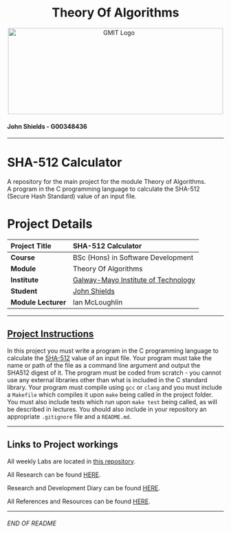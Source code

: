 <h1 align="center">Theory Of Algorithms</h1>

<a href="https://www.gmit.ie/" >
<p align="center"><img src="https://i.ibb.co/f1ZQSkt/logo-gmit.png"
alt="GMIT Logo" width="500" height="200"/>
</p></a>

#### John Shields - G00348436

***

# SHA-512 Calculator
A repository for the main project for the module Theory of Algorithms.<br>
A program in the C programming language to calculate the SHA-512 (Secure Hash Standard) value of an input file.

# Project Details
| **Project Title** | SHA-512 Calculator |
| :------------- |:-------------|
| **Course**              | BSc (Hons) in Software Development |
| **Module**              | Theory Of Algorithms |
| **Institute**           | [Galway-Mayo Institute of Technology](https://www.gmit.ie/) |
| **Student**             | [John Shields](https://github.com/johnshields) |
| **Module Lecturer**     | Ian McLoughlin |

***


## [Project Instructions](https://github.com/ianmcloughlin/theory-algos-project#what-to-do)
In this project you must write a program in the C programming language to calculate the [SHA-512](https://www.nist.gov/publications/secure-hash-standard) value of an input file.
Your program must take the name or path of the file as a command line argument and output the SHA512 digest of it.
The program must be coded from scratch - you cannot use any external libraries other than what is included in the C standard library.
Your program must compile using `gcc` or `clang` and you must include a `Makefile` which compiles it upon `make` being called in the project folder.
You must also include tests which run upon `make test` being called, as will be described in lectures.
You should also include in your repository an appropriate `.gitignore` file and a `README.md`.

***
## Links to Project workings
All weekly Labs are located in [this repository](https://github.com/johnshields/TOA-Labs).

All Research can be found [HERE](https://github.com/johnshields/SHA512-Calculator/blob/main/workings/Research.md).

Research and Development Diary can be found [HERE](https://github.com/johnshields/SHA512-Calculator/blob/main/workings/Research-and-Development-Diary.md).

All References and Resources can be found [HERE](https://github.com/johnshields/SHA512-Calculator/blob/main/workings/References.md).
***
###### END OF README

